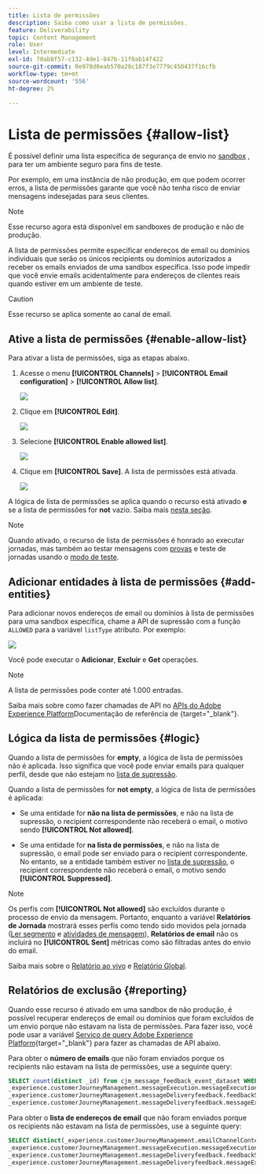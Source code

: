```yaml
---
title: Lista de permissões
description: Saiba como usar a lista de permissões.
feature: Deliverability
topic: Content Management
role: User
level: Intermediate
exl-id: 70ab8f57-c132-4de1-847b-11f0ab14f422
source-git-commit: 0e978d0eab570a28c187f3e7779c450437f16cfb
workflow-type: tm+mt
source-wordcount: '556'
ht-degree: 2%

---
```


# Lista de permissões {#allow-list}

É possível definir uma lista específica de segurança de envio no [sandbox](../administration/sandboxes.md) , para ter um ambiente seguro para fins de teste.

Por exemplo, em uma instância de não produção, em que podem ocorrer erros, a lista de permissões garante que você não tenha risco de enviar mensagens indesejadas para seus clientes.

>[!NOTE]
>
>Esse recurso agora está disponível em sandboxes de produção e não de produção.

A lista de permissões permite especificar endereços de email ou domínios individuais que serão os únicos recipients ou domínios autorizados a receber os emails enviados de uma sandbox específica. Isso pode impedir que você envie emails acidentalmente para endereços de clientes reais quando estiver em um ambiente de teste.

>[!CAUTION]
>
>Esse recurso se aplica somente ao canal de email.

## Ative a lista de permissões {#enable-allow-list}

<!--To enable the allowed list on a non-production sandbox, you need to update the general settings using the corresponding API end point in the Message Presets Service. Using this API, you can also disable the feature at any time.

You can update the allowed list before or after enabling the feature.-->

Para ativar a lista de permissões, siga as etapas abaixo.

1. Acesse o menu **[!UICONTROL Channels]** > **[!UICONTROL Email configuration]** > **[!UICONTROL Allow list]**.

   ![](assets/allow-list-access.png)

1. Clique em **[!UICONTROL Edit]**.

   ![](assets/allow-list-edit.png)

1. Selecione **[!UICONTROL Enable allowed list]**.

   ![](assets/allow-list-enable.png)

1. Clique em **[!UICONTROL Save]**. A lista de permissões está ativada.

   ![](assets/allow-list-enabled.png)

A lógica de lista de permissões se aplica quando o recurso está ativado **e** se a lista de permissões for **not** vazio. Saiba mais [nesta seção](#logic).

>[!NOTE]
>
>Quando ativado, o recurso de lista de permissões é honrado ao executar jornadas, mas também ao testar mensagens com [provas](../design/preview.md#send-proofs) e teste de jornadas usando o [modo de teste](../building-journeys/testing-the-journey.md).

## Adicionar entidades à lista de permissões {#add-entities}

Para adicionar novos endereços de email ou domínios à lista de permissões para uma sandbox específica, chame a API de supressão com a função `ALLOWED` para a variável `listType` atributo. Por exemplo:

![](assets/allow-list-api.png)

Você pode executar o **Adicionar**, **Excluir** e **Get** operações.

>[!NOTE]
>
>A lista de permissões pode conter até 1.000 entradas.

Saiba mais sobre como fazer chamadas de API no [APIs do Adobe Experience Platform](https://experienceleague.adobe.com/docs/experience-platform/landing/platform-apis/api-guide.html)Documentação de referência de {target=&quot;_blank&quot;}.

## Lógica da lista de permissões {#logic}

Quando a lista de permissões for **empty**, a lógica de lista de permissões não é aplicada. Isso significa que você pode enviar emails para qualquer perfil, desde que não estejam no [lista de supressão](../reports/suppression-list.md).

Quando a lista de permissões for **not empty**, a lógica de lista de permissões é aplicada:

* Se uma entidade for **não na lista de permissões**, e não na lista de supressão, o recipient correspondente não receberá o email, o motivo sendo **[!UICONTROL Not allowed]**.

* Se uma entidade for **na lista de permissões**, e não na lista de supressão, o email pode ser enviado para o recipient correspondente. No entanto, se a entidade também estiver no [lista de supressão](../reports/suppression-list.md), o recipient correspondente não receberá o email, o motivo sendo **[!UICONTROL Suppressed]**.

>[!NOTE]
>
>Os perfis com **[!UICONTROL Not allowed]** são excluídos durante o processo de envio da mensagem. Portanto, enquanto a variável **Relatórios de Jornada** mostrará esses perfis como tendo sido movidos pela jornada ([Ler segmento](../building-journeys/read-segment.md) e [atividades de mensagem](../building-journeys/journeys-message.md)), **Relatórios de email** não os incluirá no **[!UICONTROL Sent]** métricas como são filtradas antes do envio do email.
>
>Saiba mais sobre o [Relatório ao vivo](../reports/live-report.md) e [Relatório Global](../reports/global-report.md).

## Relatórios de exclusão {#reporting}

Quando esse recurso é ativado em uma sandbox de não produção, é possível recuperar endereços de email ou domínios que foram excluídos de um envio porque não estavam na lista de permissões. Para fazer isso, você pode usar a variável [Serviço de query Adobe Experience Platform](https://experienceleague.adobe.com/docs/experience-platform/query/api/getting-started.html){target=&quot;_blank&quot;} para fazer as chamadas de API abaixo.

Para obter o **número de emails** que não foram enviados porque os recipients não estavam na lista de permissões, use a seguinte query:

```sql
SELECT count(distinct _id) from cjm_message_feedback_event_dataset WHERE
_experience.customerJourneyManagement.messageExecution.messageExecutionID = '<MESSAGE_EXECUTION_ID>' AND
_experience.customerJourneyManagement.messageDeliveryfeedback.feedbackStatus = 'exclude' AND
_experience.customerJourneyManagement.messageDeliveryfeedback.messageExclusion.reason = 'EmailNotAllowed'
```

Para obter o **lista de endereços de email** que não foram enviados porque os recipients não estavam na lista de permissões, use a seguinte query:

```sql
SELECT distinct(_experience.customerJourneyManagement.emailChannelContext.address) from cjm_message_feedback_event_dataset WHERE
_experience.customerJourneyManagement.messageExecution.messageExecutionID IS NOT NULL AND
_experience.customerJourneyManagement.messageDeliveryfeedback.feedbackStatus = 'exclude' AND
_experience.customerJourneyManagement.messageDeliveryfeedback.messageExclusion.reason = 'EmailNotAllowed'
```
